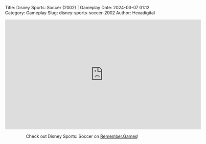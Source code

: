 Title: Disney Sports: Soccer (2002) | Gameplay
Date: 2024-03-07 01:12
Category: Gameplay
Slug: disney-sports-soccer-2002
Author: Hexadigital

<center><iframe src="https://www.youtube.com/embed/TCUeTxP3_p4?feature=oembed" allow="accelerometer; autoplay; encrypted-media; gyroscope; picture-in-picture" width="640" height="360" frameborder="0"></iframe>

Check out Disney Sports: Soccer on [Remember.Games](https://remember.games/game/7750/disney-sports-soccer/)!</center>